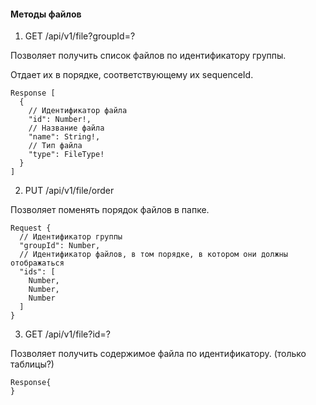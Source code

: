 #### Методы файлов

1. GET /api/v1/file?groupId=?

Позволяет получить список файлов по идентификатору группы.

Отдает их в порядке, соответствующему их sequenceId.

```
Response [
  {
    // Идентификатор файла
    "id": Number!,
    // Название файла
    "name": String!,
    // Тип файла
    "type": FileType!
  }
]
```

2. PUT /api/v1/file/order

Позволяет поменять порядок файлов в папке.

```
Request {
  // Идентификатор группы
  "groupId": Number,
  // Идентификатор файлов, в том порядке, в котором они должны отображаться
  "ids": [
    Number,
    Number,
    Number
  ]
}
```

3. GET /api/v1/file?id=?

Позволяет получить содержимое файла по идентификатору. (только таблицы?)

```
Response{
}
```

